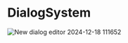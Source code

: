 # DialogSystem
![New dialog editor 2024-12-18 111652](https://github.com/user-attachments/assets/30d3ecaa-c5db-46a4-8ff7-0e3d495b54a8)
